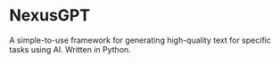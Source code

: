 # NexusGPT
A simple-to-use framework for generating high-quality text for specific tasks using AI. Written in Python.
